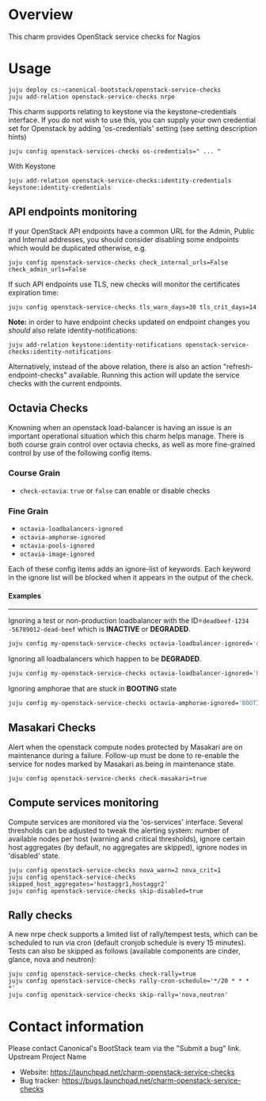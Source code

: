 # Overview

This charm provides OpenStack service checks for Nagios


# Usage

    juju deploy cs:~canonical-bootstack/openstack-service-checks
    juju add-relation openstack-service-checks nrpe

This charm supports relating to keystone via the keystone-credentials
interface.  If you do not wish to use this, you can supply your own credential
set for Openstack by  adding 'os-credentials' setting (see setting description
hints)

    juju config openstack-services-checks os-credentials=" ... "

With Keystone

    juju add-relation openstack-service-checks:identity-credentials keystone:identity-credentials


## API endpoints monitoring

If your OpenStack API endpoints have a common URL for the Admin, Public and
Internal addresses, you should consider disabling some endpoints which would be
duplicated otherwise, e.g.

    juju config openstack-service-checks check_internal_urls=False check_admin_urls=False

If such API endpoints use TLS, new checks will monitor the certificates expiration time:

    juju config openstack-service-checks tls_warn_days=30 tls_crit_days=14

**Note:** in order to have endpoint checks updated on endpoint changes you *should* also relate identity-notifications:

    juju add-relation keystone:identity-notifications openstack-service-checks:identity-notifications

Alternatively, instead of the above relation, there is also an action "refresh-endpoint-checks" available. Running this action will update the service checks with the current endpoints.

## Octavia Checks

Knowning when an openstack load-balancer is having an issue is an important
operational situation which this charm helps manage.  There is both course
grain control over octavia checks, as well as more fine-grained control by
use of the following config items.

### Course Grain

  * `check-octavia`: `true` or `false` can enable or disable checks
  
### Fine Grain

  * `octavia-loadbalancers-ignored`
  * `octavia-amphorae-ignored`
  * `octavia-pools-ignored`
  * `octavia-image-ignored`

Each of these config items adds an ignore-list of keywords. Each keyword in
the ignore list will be blocked when it appears in the output of the check. 

#### Examples

---------------
Ignoring a test or non-production loadbalancer with the ID=`deadbeef-1234
-56789012-dead-beef` which is __INACTIVE__ or __DEGRADED__.
```bash
juju config my-openstack-service-checks octavia-loadbalancer-ignored='deadbeef-1234-56789012-dead-beef,'
```

Ignoring all loadbalancers which happen to be __DEGRADED__.
```bash
juju config my-openstack-service-checks octavia-loadbalancer-ignored='DEGRADED,'
```

Ignoring amphorae that are stuck in __BOOTING__ state
```bash
juju config my-openstack-service-checks octavia-amphorae-ignored='BOOTING,'
```

## Masakari Checks

Alert when the openstack compute nodes protected by Masakari are on maintenance
during a failure. Follow-up must be done to re-enable the service for nodes
marked by Masakari as being in maintenance state.

    juju config openstack-service-checks check-masakari=true

## Compute services monitoring

Compute services are monitored via the 'os-services' interface. Several thresholds can
be adjusted to tweak the alerting system: number of available nodes per host (warning
and critical thresholds), ignore certain host aggregates (by default, no aggregates
are skipped), ignore nodes in 'disabled' state.

    juju config openstack-service-checks nova_warn=2 nova_crit=1
    juju config openstack-service-checks skipped_host_aggregates='hostaggr1,hostaggr2'
    juju config openstack-service-checks skip-disabled=true

## Rally checks

A new nrpe check supports a limited list of rally/tempest tests, which can be
scheduled to run via cron (default cronjob schedule is every 15 minutes). Tests
can also be skipped as follows (available components are cinder, glance, nova and
neutron):

    juju config openstack-service-checks check-rally=true
    juju config openstack-service-checks rally-cron-schedule='*/20 * * * *'
    juju config openstack-service-checks skip-rally='nova,neutron'

# Contact information

Please contact Canonical's BootStack team via the "Submit a bug" link.
Upstream Project Name

 * Website: https://launchpad.net/charm-openstack-service-checks
 * Bug tracker: https://bugs.launchpad.net/charm-openstack-service-checks
